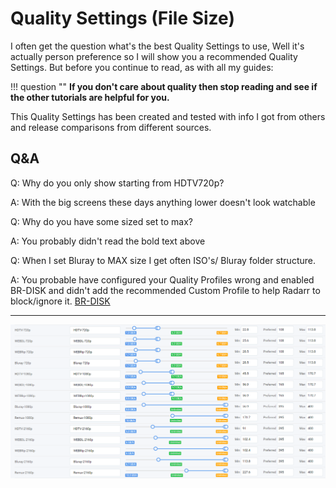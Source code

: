 # Quality Settings (File Size)

I often get the question what's the best Quality Settings  to use,
Well it's actually person preference so I will show you a recommended Quality Settings.
But before you continue to read, as with all my guides:

!!! question ""
    **If you don't care about quality then stop reading and see if the other tutorials are helpful for you.**

This Quality Settings has been created and tested with info I got from others and release comparisons from different sources.

## Q&A

Q: Why do you only show starting from HDTV720p?

A: With the big screens these days anything lower doesn't look watchable

Q: Why do you have some sized set to max?

A: You probably didn't read the bold text above

Q: When I set Bluray to MAX size I get often ISO's/ Bluray folder structure.

A: You probable have configured your Quality Profiles wrong and enabled BR-DISK and didn't add the recommended Custom Profile to help Radarr to block/ignore it. [BR-DISK](Collection-of-Custom-Formats-for-RadarrV3.md#br-disk)

------

![!Radarr Quality Definitions](images/formats.png)
